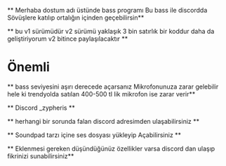  ** Merhaba dostum adı üstünde bass programı Bu bass ile discordda Sövüşlere katılıp ortalığın içinden geçebilirsin**

 ** bu v1 sürümüdür v2 sürümü yaklaşık 3 bin satırlık bir koddur daha da geliştiriyorum v2 bitince paylaşılacaktır **

 # Önemli
 ** bass seviyesini aşırı derecede açarsanız Mikrofonunuza zarar gelebilir hele ki trendyolda satılan 400-500 tl lik mikrofon ise zarar verir**

** Discord _zypheris **

** herhangi bir sorunda falan discord adresimden ulaşabilirsiniz **

** Soundpad tarzı içine ses dosyası yükleyip Açabilirsiniz **

** Eklenmesi gereken düşündüğünüz özellikler varsa discord dan ulaşıp fikrinizi sunabilirsiniz**
